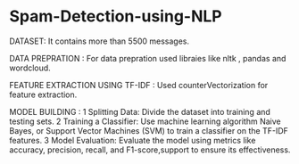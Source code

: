 # Spam-Detection-using-NLP
DATASET:  It contains more than 5500 messages.

DATA PREPRATION :
For data prepration used libraies like nltk , pandas and wordcloud.

FEATURE EXTRACTION USING TF-IDF : 
Used counterVectorization for feature extraction.

MODEL BUILDING :
1 Splitting Data: Divide the dataset into training and testing sets.
2 Training a Classifier: Use machine learning algorithm Naive Bayes, or Support Vector Machines (SVM) to train a classifier on the TF-IDF features.
3 Model Evaluation: Evaluate the model using metrics like accuracy, precision, recall, and F1-score,support to ensure its effectiveness.


 
     
